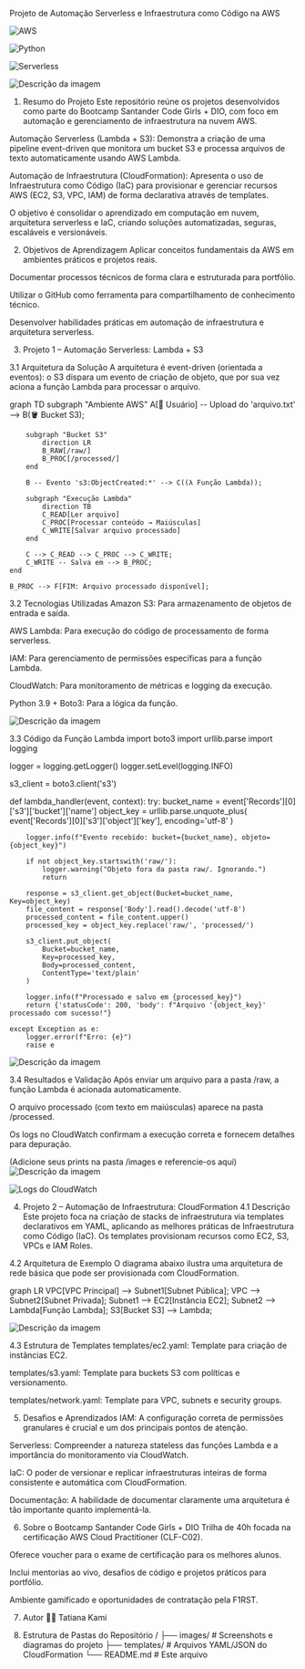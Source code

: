 Projeto de Automação Serverless e Infraestrutura como Código na AWS

![AWS](https://img.shields.io/badge/AWS-%23FF9900.svg?style=for-the-badge&logo=amazon-aws&logoColor=white)

![Python](https://img.shields.io/badge/python-3670A0?style=for-the-badge&logo=python&logoColor=ffdd54)

![Serverless](https://img.shields.io/badge/serverless-%23FD5750.svg?style=for-the-badge&logo=serverless&logoColor=white)


![Descrição da imagem](assets/diagramaAWS.png)


1. Resumo do Projeto
Este repositório reúne os projetos desenvolvidos como parte do Bootcamp Santander Code Girls + DIO, com foco em automação e gerenciamento de infraestrutura na nuvem AWS.

Automação Serverless (Lambda + S3): Demonstra a criação de uma pipeline event-driven que monitora um bucket S3 e processa arquivos de texto automaticamente usando AWS Lambda.

Automação de Infraestrutura (CloudFormation): Apresenta o uso de Infraestrutura como Código (IaC) para provisionar e gerenciar recursos AWS (EC2, S3, VPC, IAM) de forma declarativa através de templates.

O objetivo é consolidar o aprendizado em computação em nuvem, arquitetura serverless e IaC, criando soluções automatizadas, seguras, escaláveis e versionáveis.

2. Objetivos de Aprendizagem
Aplicar conceitos fundamentais da AWS em ambientes práticos e projetos reais.

Documentar processos técnicos de forma clara e estruturada para portfólio.

Utilizar o GitHub como ferramenta para compartilhamento de conhecimento técnico.

Desenvolver habilidades práticas em automação de infraestrutura e arquitetura serverless.

3. Projeto 1 – Automação Serverless: Lambda + S3

3.1 Arquitetura da Solução
A arquitetura é event-driven (orientada a eventos): o S3 dispara um evento de criação de objeto, que por sua vez aciona a função Lambda para processar o arquivo.

graph TD
    subgraph "Ambiente AWS"
        A[👤 Usuário] -- Upload do 'arquivo.txt' --> B(🪣 Bucket S3);
        
        subgraph "Bucket S3"
            direction LR
            B_RAW[/raw/]
            B_PROC[/processed/]
        end

        B -- Evento 's3:ObjectCreated:*' --> C((λ Função Lambda));
        
        subgraph "Execução Lambda"
            direction TB
            C_READ[Ler arquivo]
            C_PROC[Processar conteúdo → Maiúsculas]
            C_WRITE[Salvar arquivo processado]
        end

        C --> C_READ --> C_PROC --> C_WRITE;
        C_WRITE -- Salva em --> B_PROC;
    end
    
    B_PROC --> F[FIM: Arquivo processado disponível];

3.2 Tecnologias Utilizadas
Amazon S3: Para armazenamento de objetos de entrada e saída.

AWS Lambda: Para execução do código de processamento de forma serverless.

IAM: Para gerenciamento de permissões específicas para a função Lambda.

CloudWatch: Para monitoramento de métricas e logging da execução.

Python 3.9 + Boto3: Para a lógica da função.


![Descrição da imagem](assets/arquivo.jpg)


3.3 Código da Função Lambda
import boto3
import urllib.parse
import logging

logger = logging.getLogger()
logger.setLevel(logging.INFO)

s3_client = boto3.client('s3')

def lambda_handler(event, context):
    try:
        bucket_name = event['Records'][0]['s3']['bucket']['name']
        object_key = urllib.parse.unquote_plus(
            event['Records'][0]['s3']['object']['key'], encoding='utf-8'
        )

        logger.info(f"Evento recebido: bucket={bucket_name}, objeto={object_key}")

        if not object_key.startswith('raw/'):
            logger.warning("Objeto fora da pasta raw/. Ignorando.")
            return

        response = s3_client.get_object(Bucket=bucket_name, Key=object_key)
        file_content = response['Body'].read().decode('utf-8')
        processed_content = file_content.upper()
        processed_key = object_key.replace('raw/', 'processed/')

        s3_client.put_object(
            Bucket=bucket_name,
            Key=processed_key,
            Body=processed_content,
            ContentType='text/plain'
        )

        logger.info(f"Processado e salvo em {processed_key}")
        return {'statusCode': 200, 'body': f"Arquivo '{object_key}' processado com sucesso!"}

    except Exception as e:
        logger.error(f"Erro: {e}")
        raise e


![Descrição da imagem](assets/createaws.jpg)


3.4 Resultados e Validação
Após enviar um arquivo para a pasta /raw, a função Lambda é acionada automaticamente.

O arquivo processado (com texto em maiúsculas) aparece na pasta /processed.

Os logs no CloudWatch confirmam a execução correta e fornecem detalhes para depuração.

(Adicione seus prints na pasta /images e referencie-os aqui)
![Descrição da imagem](assets/floxograna.jpg)


![Logs do CloudWatch](assets/metrics.jpg)

4. Projeto 2 – Automação de Infraestrutura: CloudFormation
4.1 Descrição
Este projeto foca na criação de stacks de infraestrutura via templates declarativos em YAML, aplicando as melhores práticas de Infraestrutura como Código (IaC). Os templates provisionam recursos como EC2, S3, VPCs e IAM Roles.

4.2 Arquitetura de Exemplo
O diagrama abaixo ilustra uma arquitetura de rede básica que pode ser provisionada com CloudFormation.

graph LR
    VPC[VPC Principal] --> Subnet1[Subnet Pública];
    VPC --> Subnet2[Subnet Privada];
    Subnet1 --> EC2[Instância EC2];
    Subnet2 --> Lambda[Função Lambda];
    S3[Bucket S3] --> Lambda;


![Descrição da imagem](assets/DiagramaAWS2.drawio.png)


4.3 Estrutura de Templates
templates/ec2.yaml: Template para criação de instâncias EC2.

templates/s3.yaml: Template para buckets S3 com políticas e versionamento.

templates/network.yaml: Template para VPC, subnets e security groups.

5. Desafios e Aprendizados
IAM: A configuração correta de permissões granulares é crucial e um dos principais pontos de atenção.

Serverless: Compreender a natureza stateless das funções Lambda e a importância do monitoramento via CloudWatch.

IaC: O poder de versionar e replicar infraestruturas inteiras de forma consistente e automática com CloudFormation.

Documentação: A habilidade de documentar claramente uma arquitetura é tão importante quanto implementá-la.

6. Sobre o Bootcamp Santander Code Girls + DIO
Trilha de 40h focada na certificação AWS Cloud Practitioner (CLF-C02).

Oferece voucher para o exame de certificação para os melhores alunos.

Inclui mentorias ao vivo, desafios de código e projetos práticos para portfólio.

Ambiente gamificado e oportunidades de contratação pela F1RST.

7. Autor
👩‍💻 Tatiana Kami

8. Estrutura de Pastas do Repositório
/
├── images/           # Screenshots e diagramas do projeto
├── templates/        # Arquivos YAML/JSON do CloudFormation
└── README.md         # Este arquivo




